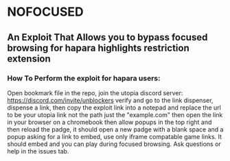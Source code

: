 # NOFOCUSED
## An Exploit That Allows you to bypass focused browsing for hapara highlights restriction extension
### How To Perform the exploit for hapara users:
Open bookmark file in the repo, join the utopia discord server: https://discord.com/invite/unblockers
verify and go to the link dispenser, dispense a link, then copy the exploit link into a notepad and replace the url to be your utopia link not the path just the "example.com" then open the link in your browser on a chromebook then allow popups in the top right and then reload the padge, it should open a new padge with a blank space and a popup asking for a link to embed, use only iframe compatable game links. It should embed and you can play during focused browsing. Ask questions or help in the issues tab.

